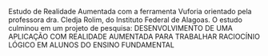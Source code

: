 Estudo de Realidade Aumentada com a ferramenta Vuforia orientado pela professora dra. Cledja Rolim, do Instituto Federal de Alagoas. O estudo culminou em um projeto de pesquisa: DESENVOLVIMENTO DE UMA APLICAÇÃO COM REALIDADE AUMENTADA PARA TRABALHAR RACIOCÍNIO LÓGICO EM ALUNOS DO ENSINO FUNDAMENTAL
